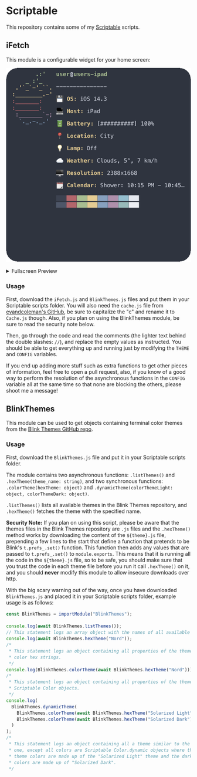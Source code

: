# Scriptable

This repository contains some of my [Scriptable](https://scriptable.app/) scripts.

## iFetch

This module is a configurable widget for your home screen:

![iFetch Preview](./images/ifetch-preview.png)

<details>
<summary> Fullscreen Preview </summary>

![Fullscreen iFetch Preview](./images/fullscreen-ifetch-preview.png)

</details>

### Usage

First, download the `iFetch.js` and `BlinkThemes.js` files and put them in your
Scriptable scripts folder. You will also need the `cache.js` file from
[evandcoleman's GitHub](https://github.com/evandcoleman/scriptable/blob/main/scripts/cache.js),
be sure to capitalize the "c" and rename it to `Cache.js` though. Also, if you
plan on using the BlinkThemes module, be sure to read the security note below.

Then, go through the code and read the comments (the lighter text behind the
double slashes: `//`), and replace the empty values as instructed. You should be able
to get everything up and running just by modifying the `THEME` and `CONFIG` variables.

If you end up adding more stuff such as extra functions to get other pieces of
information, feel free to open a pull request, also, if you know of a good way to
perform the resolution of the asynchronous functions in the `CONFIG` variable all at
the same time so that none are blocking the others, please shoot me a message!

## BlinkThemes

This module can be used to get objects containing terminal color themes from the
[Blink Themes GitHub repo](https://github.com/blinksh/themes/).

### Usage

First, download the `BlinkThemes.js` file and put it in your Scriptable scripts folder.

The module contains two asynchronous functions: `.listThemes()` and
`.hexTheme(theme_name: string)`, and two synchronous functions:
`.colorTheme(hexTheme: object)` and
`.dynamicTheme(colorThemeLight: object, colorThemeDark: object)`.

`.listThemes()` lists all available themes in the Blink Themes repository, and `.hexTheme()`
fetches the theme with the specified name.

**Security Note:** If you plan on using this script, please be aware that the themes
files in the Blink Themes repository are `.js` files and the `.hexTheme()` method
works by downloading the content of the `${theme}.js` file, prepending a few
lines to the start that define a function that pretends to be Blink's
`t.prefs_.set()` function. This function then adds any values that are passed to
`t.prefs_.set()` to `module.exports`. This means that it is running all the
code in the `${theme}.js` file, so to be safe, you should make sure that you
trust the code in each theme file before you run it call `.hexTheme()` on it, and
you should **never** modify this module to allow insecure downloads over http.

With the big scary warning out of the way, once you have downloaded `BlinkThemes.js`
and placed it in your Scriptable scripts folder, example usage is as follows:

```javascript
const BlinkThemes = importModule("BlinkThemes");

console.log(await BlinkThemes.listThemes());
// This statement logs an array object with the names of all available themes.
console.log(await BlinkThemes.hexTheme("Nord"));
/*
 * This statement logs an object containing all properties of the theme as
 * color hex strings.
 */
console.log(BlinkThemes.colorTheme(await BlinkThemes.hexTheme("Nord")));
/*
 * This statement logs an object containing all properties of the theme as
 * Scriptable Color objects.
 */
console.log(
  BlinkThemes.dynamicTheme(
    BlinkThemes.colorTheme(await BlinkThemes.hexTheme("Solarized Light")),
    BlinkThemes.colorTheme(await BlinkThemes.hexTheme("Solarized Dark"))
  )
);
/*
 * This statement logs an object containing all a theme similar to the previous
 * one, except all colors are Scriptable Color.dynamic objects where the light
 * theme colors are made up of the "Solarized Light" theme and the dark theme
 * colors are made up of "Solarized Dark".
 */
```
